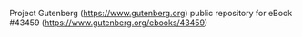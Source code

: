 Project Gutenberg (https://www.gutenberg.org) public repository for eBook #43459 (https://www.gutenberg.org/ebooks/43459)
